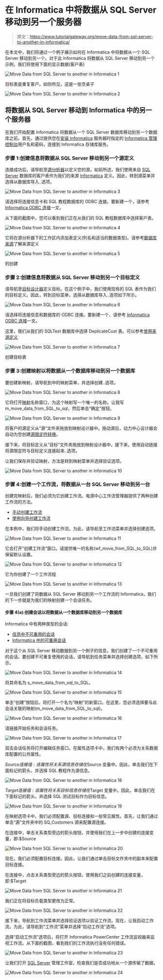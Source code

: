 # 在 Informatica 中将数据从 SQL Server 移动到另一个服务器

> 原文：<https://www.tutorialgateway.org/move-data-from-sql-server-to-another-in-informatica/>

在本文中，我们将通过一个例子展示如何在 Informatica 中将数据从一个 SQL Server 移动到另一个。对于此 Informatica 将数据从 SQL Server 移动到另一个示例，我们将使用下面的显示数据(客户表)

![Move Data from SQL Server to another in Informatica 1](img/643db70b50b21b5688d6b1be6b2b3897.png)

目标表是重复客户。如你所见，这是一张空桌子

![Move Data from SQL Server to another in Informatica 2](img/5ebb8df5e24759c434a4e3719a110982.png)

## 将数据从 SQL Server 移动到 Informatica 中的另一个服务器

在我们开始配置 Informatica 将数据从一个 SQL Server 数据库移动到另一个数据库之前。首先，通过提供您在[安装 Informatica](https://www.tutorialgateway.org/how-to-install-informatica/) 服务器时指定的 [Informatica 管理控制台](https://www.tutorialgateway.org/informatica-admin-console/)用户名和密码，连接到 Informatica 存储库服务。

### 步骤 1:创建信息将数据从 SQL Server 移动到另一个源定义

连接成功后，请导航至[源分析器](https://www.tutorialgateway.org/informatica-source-analyzer/)以定义您的源。如前所述，我们使用来自 [SQL Server](https://www.tutorialgateway.org/sql/) 数据库的客户表作为我们的来源 [Informatica](https://www.tutorialgateway.org/informatica/) 定义。因此，转到源菜单并选择从数据库导入..选项。

![Move Data from SQL Server to another in Informatica 3](img/2f8887acb1a3488a3bee9e52bfff1e90.png)

请选择将连接信息卡和 SQL 教程数据库的 ODBC 连接。要新建一个，请参考 [Informatica ODBC 连接](https://www.tutorialgateway.org/informatica-odbc-connection/)一文。

从下面的截图中，您可以看到我们正在从我们的 SQL 教程数据库中选择客户表。

![Move Data from SQL Server to another in Informatica 4](img/a5cfebcc54d379326cb6475aa99322ce.png)

它将在源分析器下的工作区内添加表定义(列名和适当的数据类型)。请参考[数据库来源](https://www.tutorialgateway.org/database-source-in-informatica/)了解来源定义

![Move Data from SQL Server to another in Informatica 5](img/1ee45e7e151fb31c7a659fe8c893d36f.png)

的创建

### 步骤 2:创建信息将数据从 SQL Server 移动到另一个目标定义

请导航至[目标设计器](https://www.tutorialgateway.org/target-designer-in-informatica/)定义目标。在这个例子中，我们使用现有的 SQL 表作为我们的目标定义。因此，转到目标菜单，选择从数据库导入..选项如下所示。

![Move Data from SQL Server to another in Informatica 6](img/cfa29a595b0217e38ed23da94aafb741.png)

请选择将连接信息和数据库的 ODBC 连接。要新建一个，请参考 [Informatica ODBC 连接](https://www.tutorialgateway.org/informatica-odbc-connection/)一文。

这里，我们从我们的 SQLTest 数据库中选择 DeplicateCust 表。可以参考[使用来源定义](https://www.tutorialgateway.org/create-informatica-target-table-using-source-definition/)

![Move Data from SQL Server to another in Informatica 7](img/e1bb7267d39758bd0ee4e82befb4dff4.png)

创建目标表

### 步骤 3:创建映射以将数据从一个数据库移动到另一个数据库

要创建新映射，请导航到中的映射菜单，并选择创建..选项。

![Move Data from SQL Server to another in Informatica 8](img/1c1a2111cf4e4b6009aba8bda42eb9bd.png)

它将打开[映射](https://www.tutorialgateway.org/informatica-mapping/)名称窗口，为这个映射写一个唯一的名称。让我写 m_move_data_from_SQL_to_sql，然后单击“确定”按钮。

![Move Data from SQL Server to another in Informatica 9](img/466b345bdfd737d4a89d0f35ff20e332.png)

将客户的源定义从“源”文件夹拖放到映射设计器中。拖动源后，动力中心设计器会自动为您创建[源限定符转换](https://www.tutorialgateway.org/source-qualifier-transformation-in-informatica/)。

接下来，将目标定义从“目标”文件夹拖放到映射设计器中。接下来，使用自动链接将源限定符与目标定义连接起来..选项。

让我们保存并验证映射，方法是转到映射菜单并选择验证选项。

![Move Data from SQL Server to another in Informatica 10](img/943ac79ff22dedc9227e394b51796a29.png)

### 步骤 4:创建一个工作流，将数据从一台 SQL Server 移动到另一台

创建完映射后，我们必须为它创建工作流。电源中心工作流管理器提供了两种创建工作流的方法。

*   [手动创建工作流](https://www.tutorialgateway.org/informatica-workflow/)
*   [使用向导创建工作流](https://www.tutorialgateway.org/informatica-workflow-using-wizard/)

在本例中，我们将手动创建工作流。为此，请导航至工作流菜单并选择创建选项。

![Move Data from SQL Server to another in Informatica 11](img/85265cc60c1b59a54c4387bea2c24436.png)

它会打开“创建工作流”窗口。请提供唯一的名称(wf_move_from_SQL_to_SQL)并保留默认设置。

![Move Data from SQL Server to another in Informatica 12](img/60233ad87822d49427a768c60253bcfa.png)

它为你创建了一个工作流程

![Move Data from SQL Server to another in Informatica 13](img/e290ce07184500fb0a18640753cead3b.png)

一旦我们创建了将数据从 SQL Server 移动到另一个工作流的 Informatica，我们的下一步就是为我们的映射创建一个会话任务。

#### 步骤 4(a):创建会话以将数据从一个数据库移动到另一个数据库

Informatica 中有两种类型的会话:

*   [信息中不可重用的会话](https://www.tutorialgateway.org/session-in-informatica/)
*   [Informatica 中的可重用会话](https://www.tutorialgateway.org/reusable-session-in-informatica/)

对于这个从 SQL Server 移动数据到另一个例子的信息，我们创建了一个不可重用的会话。要创建不可重复使用的会话，请导航到任务菜单并选择创建选项，如下所示。

![Move Data from SQL Server to another in Informatica 14](img/c4eabb3800fbc745652327413737a398.png)

将其命名为 s_move_data_from_sql_to_SQL。

![Move Data from SQL Server to another in Informatica 15](img/fa466b1a6af35dd6db6990c72795d433.png)

单击“创建”按钮后，将打开一个名为“映射”的新窗口。在这里，您必须选择要与此会话关联的映射(m_move_data_from_SQL_to_sql)。

![Move Data from SQL Server to another in Informatica 16](img/d8e48ba5672873b51398cebcae7a781c.png)

请链接开始任务和会话任务。

![Move Data from SQL Server to another in Informatica 17](img/8bcda5e01c0b796fdd340ac7daa78677.png)

双击会话任务将打开编辑任务窗口。在属性选项卡中，我们有两个必须为关系数据库配置的公共属性。

$Source 连接值:该属性将关系源信息存储在$Source 变量中。因此，单击我们在下面标记的箭头，并选择 SQL 教程作为源信息。

![Move Data from SQL Server to another in Informatica 18](img/52e876250167d71596435b08ca17c145.png)

$Target 连接值:该属性将关系目标信息存储在$Target 变量中。因此，单击我们在下面标记的箭头，并选择 SQL 测试目标作为目标信息。

![Move Data from SQL Server to another in Informatica 19](img/0713a10dc8ecf02ea21381f0b2daeb3f.png)

在映射选项卡中，我们必须配置源、目标连接和一些常见属性。首先，让我们通过单击“源”文件夹中的 SQ_Customers 源来配置源连接。

在连接中，单击关系类型旁边的箭头按钮，并使用我们在上一步中创建的连接变量，即:$Source

![Move Data from SQL Server to another in Informatica 20](img/92a19bc54c7ed5b7f6baa3c515cf8789.png)

现在，我们必须配置目标连接。因此，让我们通过单击目标文件夹中的副本来配置目标连接。

在连接中，点击关系类型旁边的箭头按钮，使用我们之前创建的连接变量，即:$Target

![Move Data from SQL Server to another in Informatica 21](img/fe40f5c0d2c1dfd7f0aba548e7a1aef9.png)

我们正在将目标负载类型更改为正常。

![Move Data from SQL Server to another in Informatica 22](img/0ebd6b50073f825ce69121f7536bf24c.png)

接下来，导航到工作流菜单并选择验证选项以验证工作流。现在，让我启动工作流。为此，请导航到“工作流”菜单并选择“启动工作流”选项。

选择“启动工作流”选项后，将打开 Informatica PowerCenter 工作流监视器来监视工作流。从下面的截图，看到我们的工作流执行没有任何错误。

![Move Data from SQL Server to another in Informatica 23](img/33eb3fb87382e8d0f455d728acf809e3.png)

让我们打开 [SQL Server](https://www.tutorialgateway.org/sql/) 管理工作室，检查我们是否成功地从一个源传输了数据。

![Move Data from SQL Server to another in Informatica 24](img/44c848b293ad1c569c5460513a449474.png)